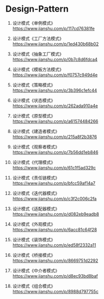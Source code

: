 # Design-Pattern

1. 设计模式《单例模式》  
https://www.jianshu.com/p/117cd76381fe   

1. 设计模式《工厂方法模式》   
https://www.jianshu.com/p/1ed430b68b02  

1. 设计模式《抽象工厂模式》  
https://www.jianshu.com/p/0b7c8d6fdca4  

1. 设计模式《模板方法模式》  
https://www.jianshu.com/p/f0757c949d4e  

1. 设计模式《策略模式》  
https://www.jianshu.com/p/3b396c1efc44  

1. 设计模式《状态模式》  
https://www.jianshu.com/p/262ada910a4e  

1. 设计模式《原型模式》  
https://www.jianshu.com/p/a61574484266  

1. 设计模式《建造者模式》  
https://www.jianshu.com/p/215a8f2b3876  

1. 设计模式《观察者模式》  
https://www.jianshu.com/p/7b56dd1eb846  

1. 设计模式《代理模式》  
https://www.jianshu.com/p/61c1f5ad329c  

1. 设计模式《责任链模式》  
https://www.jianshu.com/p/bfcc59af14a7

1. 设计模式《迭代器模式》  
https://www.jianshu.com/p/c3f2c006c2fa

1. 设计模式《适配器模式》  
https://www.jianshu.com/p/d082eb9eadb8

1. 设计模式《外观模式》  
https://www.jianshu.com/p/6acc81c64f28

1. 设计模式《装饰模式》  
https://www.jianshu.com/p/ed58f2332a11

1. 设计模式《桥接模式》  
https://www.jianshu.com/p/8669751d2292

1. 设计模式《中介者模式》  
https://www.jianshu.com/p/d8ec93bd8baf

1. 设计模式《组合模式》  
https://www.jianshu.com/p/8988d797755c
